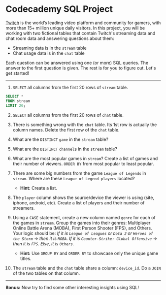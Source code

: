 # Codecademy SQL Project

[Twitch](https://www.twitch.tv) is the world’s leading video platform and community for gamers, with more than 15+ million unique daily visitors. In this project, you will be working with two fictional tables that contain Twitch's streaming data and chat room data and answering questions about them:

- Streaming data is in the `stream` table
- Chat usage data is in the `chat` table

Each question can be answered using one (or more) SQL queries. The answer to the first question is given. The rest is for you to figure out. Let's get started!

---

1. `SELECT` all columns from the first 20 rows of `stream` table.

```sql
SELECT *
FROM stream
LIMIT 20;
```

2. `SELECT` all columns from the first 20 rows of `chat` table.

3. There is something wrong with the `chat` table. Its 1st row is actually the column names. Delete the first row of the `chat` table.

4. What are the `DISTINCT` `game` in the `stream` table?

5. What are the `DISTINCT` `channel`s in the `stream` table?

6. What are the most popular games in `stream`? Create a list of games and their number of viewers. `ORDER BY` from most popular to least popular.

7. There are some big numbers from the game `League of Legends` in `stream`. Where are these `League of Legend players` located? 

    - **Hint:** Create a list.

8. The `player` column shows the source/device the viewer is using (site, iphone, android, etc). Create a list of players and their number of streamers.

9. Using a `CASE` statement, create a new column named `genre` for each of the games in `stream`. Group the games into their genres: Multiplayer Online Battle Arena (MOBA), First Person Shooter (FPS), and Others. Your logic should be: *If it is `League of Leagues` or `Dota 2` or `Heroes of the Storm` → then it is `MOBA`. If it is `Counter-Strike: Global Offensive` → then it is `FPS`. Else, it is `Others`.* 

    - **Hint:** Use `GROUP BY` and `ORDER BY` to showcase only the unique game titles.

10. The `stream` table and the `chat` table share a column: `device_id`. Do a `JOIN` of the two tables on that column.

---

**Bonus:** Now try to find some other interesting insights using SQL!
